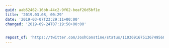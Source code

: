 ```yaml
---
guid: aab52462-16bb-44c2-9f62-beaf26d5bf1e
title: '2019.03.08, 00:29'
date: '2019-03-07T23:29:11+00:00'
changed: '2019-09-24T07:19:50+00:00'


repost_of: 'https://twitter.com/JoshConstine/status/1103691675136749568'
---
```


